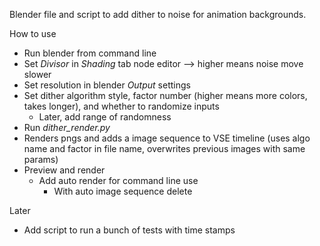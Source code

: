 Blender file and script to add dither to noise for animation backgrounds.

How to use
- Run blender from command line
- Set *Divisor* in *Shading* tab node editor --> higher means noise move slower
- Set resolution in blender *Output* settings
- Set dither algorithm style, factor number (higher means more colors, takes longer), and whether to randomize inputs
	- Later, add range of randomness
- Run *dither_render.py*
- Renders pngs and adds a image sequence to VSE timeline (uses algo name and factor in file name, overwrites previous images with same params)
- Preview and render
	- Add auto render for command line use
		- With auto image sequence delete


Later
- Add script to run a bunch of tests with time stamps